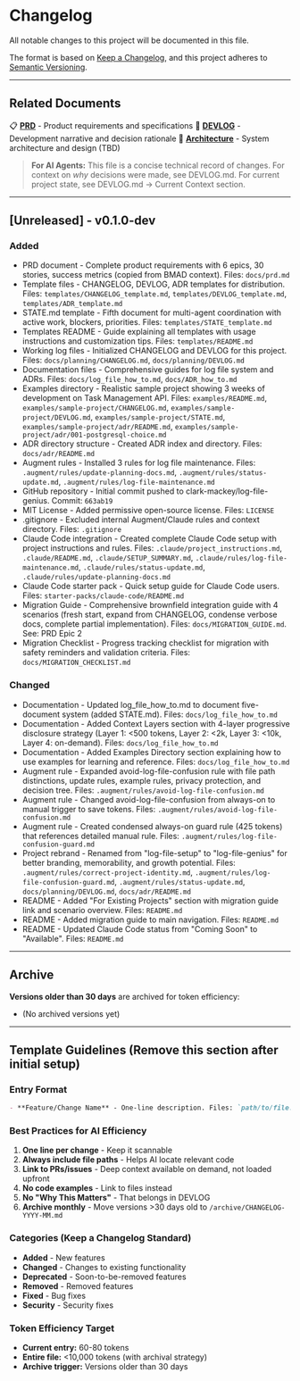 # Changelog

All notable changes to this project will be documented in this file.

The format is based on [Keep a Changelog](https://keepachangelog.com/en/1.0.0/),
and this project adheres to [Semantic Versioning](https://semver.org/spec/v2.0.0.html).

---

## Related Documents

📋 **[PRD](../prd.md)** - Product requirements and specifications
📖 **[DEVLOG](DEVLOG.md)** - Development narrative and decision rationale
📐 **[Architecture](../architecture.md)** - System architecture and design (TBD)

> **For AI Agents:** This file is a concise technical record of changes. For context on *why* decisions were made, see DEVLOG.md. For current project state, see DEVLOG.md → Current Context section.

---

## [Unreleased] - v0.1.0-dev

### Added
- PRD document - Complete product requirements with 6 epics, 30 stories, success metrics (copied from BMAD context). Files: `docs/prd.md`
- Template files - CHANGELOG, DEVLOG, ADR templates for distribution. Files: `templates/CHANGELOG_template.md`, `templates/DEVLOG_template.md`, `templates/ADR_template.md`
- STATE.md template - Fifth document for multi-agent coordination with active work, blockers, priorities. Files: `templates/STATE_template.md`
- Templates README - Guide explaining all templates with usage instructions and customization tips. Files: `templates/README.md`
- Working log files - Initialized CHANGELOG and DEVLOG for this project. Files: `docs/planning/CHANGELOG.md`, `docs/planning/DEVLOG.md`
- Documentation files - Comprehensive guides for log file system and ADRs. Files: `docs/log_file_how_to.md`, `docs/ADR_how_to.md`
- Examples directory - Realistic sample project showing 3 weeks of development on Task Management API. Files: `examples/README.md`, `examples/sample-project/CHANGELOG.md`, `examples/sample-project/DEVLOG.md`, `examples/sample-project/STATE.md`, `examples/sample-project/adr/README.md`, `examples/sample-project/adr/001-postgresql-choice.md`
- ADR directory structure - Created ADR index and directory. Files: `docs/adr/README.md`
- Augment rules - Installed 3 rules for log file maintenance. Files: `.augment/rules/update-planning-docs.md`, `.augment/rules/status-update.md`, `.augment/rules/log-file-maintenance.md`
- GitHub repository - Initial commit pushed to clark-mackey/log-file-genius. Commit: `663ab19`
- MIT License - Added permissive open-source license. Files: `LICENSE`
- .gitignore - Excluded internal Augment/Claude rules and context directory. Files: `.gitignore`
- Claude Code integration - Created complete Claude Code setup with project instructions and rules. Files: `.claude/project_instructions.md`, `.claude/README.md`, `.claude/SETUP_SUMMARY.md`, `.claude/rules/log-file-maintenance.md`, `.claude/rules/status-update.md`, `.claude/rules/update-planning-docs.md`
- Claude Code starter pack - Quick setup guide for Claude Code users. Files: `starter-packs/claude-code/README.md`
- Migration Guide - Comprehensive brownfield integration guide with 4 scenarios (fresh start, expand from CHANGELOG, condense verbose docs, complete partial implementation). Files: `docs/MIGRATION_GUIDE.md`. See: PRD Epic 2
- Migration Checklist - Progress tracking checklist for migration with safety reminders and validation criteria. Files: `docs/MIGRATION_CHECKLIST.md`

### Changed
- Documentation - Updated log_file_how_to.md to document five-document system (added STATE.md). Files: `docs/log_file_how_to.md`
- Documentation - Added Context Layers section with 4-layer progressive disclosure strategy (Layer 1: <500 tokens, Layer 2: <2k, Layer 3: <10k, Layer 4: on-demand). Files: `docs/log_file_how_to.md`
- Documentation - Added Examples Directory section explaining how to use examples for learning and reference. Files: `docs/log_file_how_to.md`
- Augment rule - Expanded avoid-log-file-confusion rule with file path distinctions, update rules, example rules, privacy protection, and decision tree. Files: `.augment/rules/avoid-log-file-confusion.md`
- Augment rule - Changed avoid-log-file-confusion from always-on to manual trigger to save tokens. Files: `.augment/rules/avoid-log-file-confusion.md`
- Augment rule - Created condensed always-on guard rule (425 tokens) that references detailed manual rule. Files: `.augment/rules/log-file-confusion-guard.md`
- Project rebrand - Renamed from "log-file-setup" to "log-file-genius" for better branding, memorability, and growth potential. Files: `.augment/rules/correct-project-identity.md`, `.augment/rules/log-file-confusion-guard.md`, `.augment/rules/status-update.md`, `docs/planning/DEVLOG.md`, `docs/adr/README.md`
- README - Added "For Existing Projects" section with migration guide link and scenario overview. Files: `README.md`
- README - Added migration guide to main navigation. Files: `README.md`
- README - Updated Claude Code status from "Coming Soon" to "Available". Files: `README.md`

---

## Archive

**Versions older than 30 days** are archived for token efficiency:
- (No archived versions yet)

---

## Template Guidelines (Remove this section after initial setup)

### Entry Format
```markdown
- **Feature/Change Name** - One-line description. Files: `path/to/file.py`. PR: [#1234](link)
```

### Best Practices for AI Efficiency

1. **One line per change** - Keep it scannable
2. **Always include file paths** - Helps AI locate relevant code
3. **Link to PRs/issues** - Deep context available on demand, not loaded upfront
4. **No code examples** - Link to files instead
5. **No "Why This Matters"** - That belongs in DEVLOG
6. **Archive monthly** - Move versions >30 days old to `/archive/CHANGELOG-YYYY-MM.md`

### Categories (Keep a Changelog Standard)

- **Added** - New features
- **Changed** - Changes to existing functionality
- **Deprecated** - Soon-to-be-removed features
- **Removed** - Removed features
- **Fixed** - Bug fixes
- **Security** - Security fixes

### Token Efficiency Target

- **Current entry:** 60-80 tokens
- **Entire file:** <10,000 tokens (with archival strategy)
- **Archive trigger:** Versions older than 30 days

